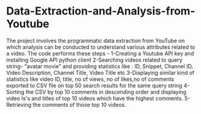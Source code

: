 # Data-Extraction-and-Analysis-from-Youtube
The project involves the programmatic data extraction from YouTube on which analysis can be conducted to understand various attributes related to a video.
The code performs these steps -
1-Creating a Youtube API key and installing Google API python client
2-Searching videos related to query string- "avatar movie" and providing statistics like : ID, Snippet, Channel ID, Video Description, Channel Title, Video Title etc
3-Displaying similar kind of statistics like video ID, title, no of views, no of likes,no of comments exported to CSV file on top 50 search results for the same query string
4-Sorting the CSV by top 10 comments in descending order and displaying video Is's and titles of top 10 videos which have the highest comments.
5-Retrieving the comments of those top 10 videos.
